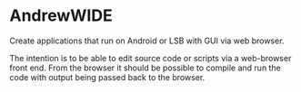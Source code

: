 # AndrewWIDE
Create applications that run on Android or LSB with GUI via web browser.

The intention is to be able to edit source code or scripts via a web-browser front end. From the browser it should be possible to compile and run the code with output being passed back to the browser.

